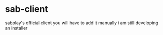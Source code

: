 # sab-client
sabplay's official client
you will have to add it manually
i am still developing an installer
